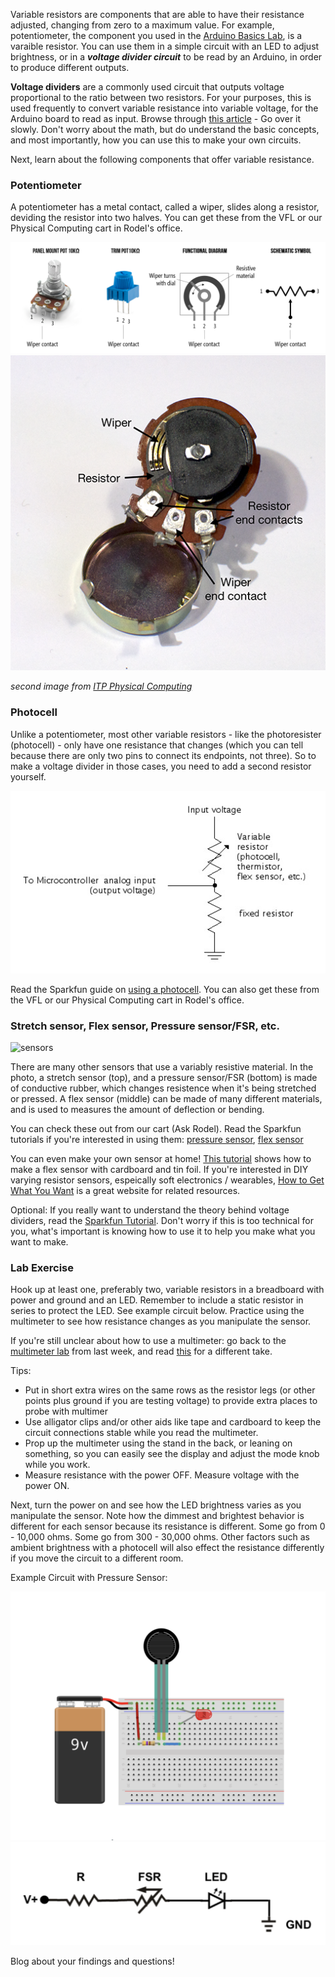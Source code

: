 Variable resistors are components that are able to have their resistance adjusted, changing from zero to a maximum value. For example, potentiometer, the component you used in the [Arduino Basics Lab](Arduino-basics.html), is a varaible resistor. You can use them in a simple circuit with an LED to adjust brightness, or in a **_voltage divider circuit_** to be read by an Arduino, in order to produce different outputs.

**Voltage dividers** are a commonly used circuit that outputs voltage proportional to the ratio between two resistors. For your purposes, this is used frequently to convert variable resistance into variable voltage, for the Arduino board to read as input. Browse through [this article](https://hellocircuits.com/2013/02/04/voltage-divider-circuit/) - Go over it slowly. Don't worry about the math, but do understand the basic concepts, and most importantly, how you can use this to make your own circuits.

Next, learn about the following components that offer variable resistance.

### Potentiometer

A potentiometer has a metal contact, called a wiper, slides along a resistor, deviding the resistor into two halves. You can get these from the VFL or our Physical Computing cart in Rodel's office.

![different potentiometers](assets/pot-diagram.png)
![potentiometer inside](assets/pot-inside.png)

_second image from [ITP Physical Computing](https://itp.nyu.edu/physcomp/lessons/sensors-the-basics/)_

### Photocell

Unlike a potentiometer, most other variable resistors - like the photoresister (photocell) - only have one resistance that changes (which you can tell because there are only two pins to connect its endpoints, not three). So to make a voltage divider in those cases, you need to add a second resistor yourself.

![photocell as divider](assets/photocell-divider.png)

Read the Sparkfun guide on [using a photocell](https://learn.sparkfun.com/tutorials/photocell-hookup-guide/all). You can also get these from the VFL or our Physical Computing cart in Rodel's office.

### Stretch sensor, Flex sensor, Pressure sensor/FSR, etc.

![sensors](assets/sensors.png)

There are many other sensors that use a variably resistive material. In the photo, a stretch sensor (top), and a pressure sensor/FSR (bottom) is made of conductive rubber, which changes resistence when it's being stretched or pressed. A flex sensor (middle) can be made of many different materials, and is used to measures the amount of deflection or bending.

You can check these out from our cart (Ask Rodel). Read the Sparkfun tutorials if you're interested in using them: [pressure sensor](https://learn.sparkfun.com/tutorials/force-sensitive-resistor-hookup-guide), [flex sensor](https://learn.sparkfun.com/tutorials/flex-sensor-hookup-guide)

You can even make your own sensor at home! [This tutorial](https://www.instructables.com/How-to-Make-FLEX-Sensor-at-Home-DIY-Flex-Sensor/) shows how to make a flex sensor with cardboard and tin foil. If you're interested in DIY varying resistor sensors, espeically soft electronics / wearables, [How to Get What You Want](https://www.kobakant.at/DIY/) is a great website for related resources.

Optional: If you really want to understand the theory behind voltage dividers, read the [Sparkfun Tutorial](https://learn.sparkfun.com/tutorials/voltage-dividers). Don't worry if this is too technical for you, what's important is knowing how to use it to help you make what you want to make.

### Lab Exercise

Hook up at least one, preferably two, variable resistors in a breadboard with power and ground and an LED. Remember to include a static resistor in series to protect the LED. See example circuit below. Practice using the multimeter to see how resistance changes as you manipulate the sensor.

If you're still unclear about how to use a multimeter: go back to the [multimeter lab](https://ixd-physical-computing.github.io/IxD-PhysicalComputing-22/Week-1/Practice-with-a-multimeter.html) from last week, and read [this](http://www.sciencebuddies.org/science-fair-projects/project_ideas/Elec_primer-multimeter.shtml) for a different take.

Tips:

- Put in short extra wires on the same rows as the resistor legs (or other points plus ground if you are testing voltage) to provide extra places to probe with multimer
- Use alligator clips and/or other aids like tape and cardboard to keep the circuit connections stable while you read the multimeter.
- Prop up the multimeter using the stand in the back, or leaning on something, so you can easily see the display and adjust the mode knob while you work.
- Measure resistance with the power OFF. Measure voltage with the power ON.

Next, turn the power on and see how the LED brightness varies as you manipulate the sensor. Note how the dimmest and brightest behavior is different for each sensor because its resistance is different. Some go from 0 - 10,000 ohms. Some go from 300 - 30,000 ohms. Other factors such as ambient brightness with a photocell will also effect the resistance differently if you move the circuit to a different room.

Example Circuit with Pressure Sensor:

![different potentiometers](assets/fsr-circuit.png)
![potentiometer inside](assets/fsr-schematic.png)

Blog about your findings and questions!
